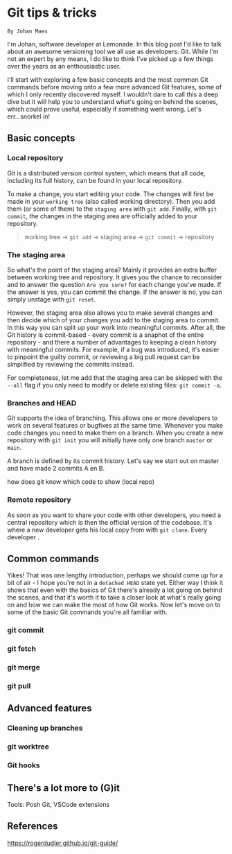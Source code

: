 # Git tips & tricks
`By Johan Maes`

I'm Johan, software developer at Lemonade. In this blog post I'd like to talk about an awesome versioning tool we all use as developers: Git. While I'm not an expert by any means, I do like to think I've picked up a few things over the years as an enthousiastic user.

I'll start with exploring a few basic concepts and the most common Git commands before moving onto a few more advanced Git features, some of which I only recently discovered myself. I wouldn't dare to call this a deep dive but it will help you to understand what's going on behind the scenes, which could prove useful, especially if something went wrong. Let's err...snorkel in!

## Basic concepts

### Local repository
Git is a distributed version control system, which means that all code, including its full history, can be found in your local repository. 

To make a change, you start editing your code. The changes will first be made in your `working tree` (also called working directory). Then you add them (or some of them) to the `staging area` with `git add`. Finally, with `git commit`, the changes in the staging area are officially added to your repository.

>  working tree &rarr; `git add` &rarr; staging area &rarr; `git commit` &rarr; repository

### The staging area
So what's the point of the staging area? Mainly it provides an extra buffer between working tree and repository. It gives you the chance to reconsider and to answer the question `Are you sure?` for each change you've made. If the answer is yes, you can commit the change. If the answer is no, you can simply unstage with `git reset`.

However, the staging area also allows you to make several changes and then decide which of your changes you add to the staging area to commit. In this way you can split up your work into meaningful commits. After all, the Git history is commit-based - every commit is a snaphot of the entire repository - and there a number of advantages to keeping a clean history with meaningful commits. For example, if a bug was introduced, it's easier to pinpoint the guilty commit, or reviewing a big pull request can be simplified by reviewing the commits instead.

For completeness, let me add that the staging area can be skipped with the `--all` flag if you only need to modify or delete existing files: `git commit -a`.

### Branches and HEAD
Git supports the idea of branching. This allows one or more developers to work on several features or bugfixes at the same time. Whenever you make code changes you need to make them on a branch. When you create a new repository with `git init` you will initially have only one branch `master` or `main`. 

A branch is defined by its commit history. Let's say we start out on master and have made 2 commits A en B.



how does git know which code to show (local repo)

### Remote repository
As soon as you want to share your code with other developers, you need a central repository which is then the official version of the codebase. It's where a new developer gets his local copy from with `git clone`. Every developer .



## Common commands
Yikes! That was one lengthy introduction, perhaps we should come up for a bit of air - I hope you're not in a `detached HEAD` state yet. Either way I think it shows that even with the basics of Git there's already a lot going on behind the scenes, and that it's worth it to take a closer look at what's really going on and how we can make the most of how Git works. Now let's move on to some of the basic Git commands you're all familiar with.

### git commit

### git fetch

### git merge

### git pull

## Advanced features

### Cleaning up branches

### git worktree

### Git hooks

## There's a lot more to (G)it

Tools: Posh Git, VSCode extensions

## References

https://rogerdudler.github.io/git-guide/